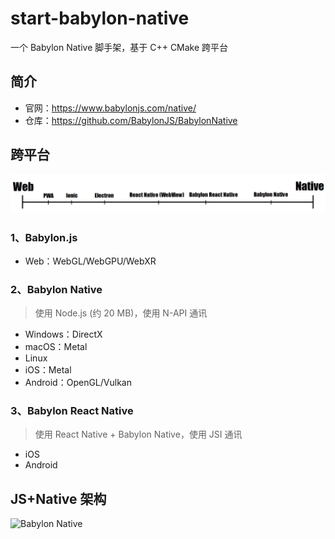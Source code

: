 # start-babylon-native
 一个 Babylon Native 脚手架，基于 C++ CMake 跨平台

## 简介
- 官网：https://www.babylonjs.com/native/
- 仓库：https://github.com/BabylonJS/BabylonNative

## 跨平台
![Babylon Native and Babylon React Native](https://github.com/BabylonJS/BabylonNative/blob/master/Documentation/Images/hybrid_app_spectrum.png)

### 1、Babylon.js
- Web：WebGL/WebGPU/WebXR

### 2、Babylon Native
> 使用 Node.js (约 20 MB)，使用 N-API 通讯
- Windows：DirectX
- macOS：Metal
- Linux
- iOS：Metal
- Android：OpenGL/Vulkan

### 3、Babylon React Native
> 使用 React Native + Babylon Native，使用 JSI 通讯
- iOS
- Android

## JS+Native 架构
![Babylon Native](https://miro.medium.com/v2/resize:fit:720/format:webp/1*0PkLts2H4m082-sr4bwILw.png)

